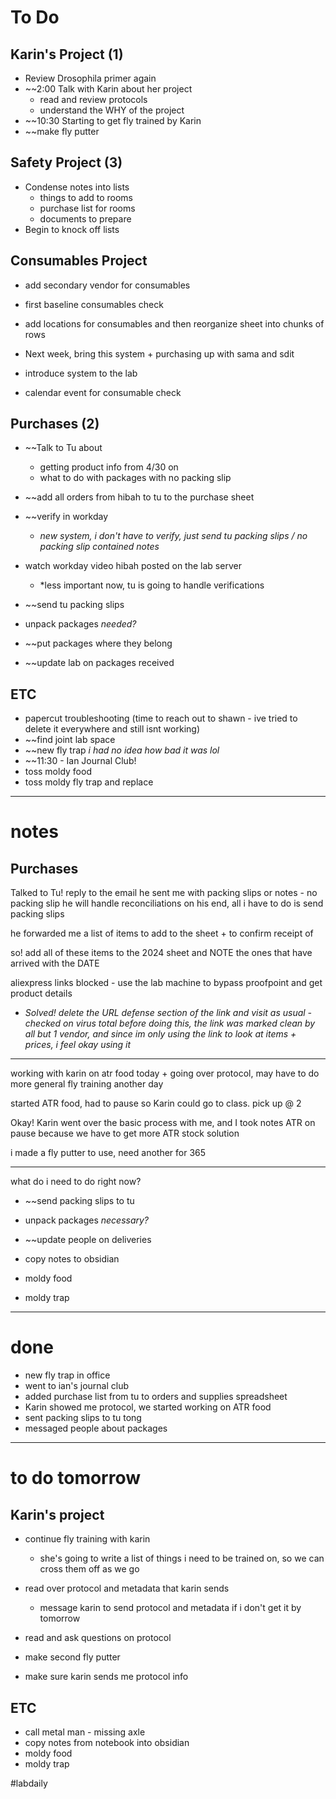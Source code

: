 # To Do

## Karin's Project (1)
- Review Drosophila primer again
- ~~2:00 Talk with Karin about her project
	- read and review protocols
	- understand the WHY of the project
- ~~10:30 Starting to get fly trained by Karin
- ~~make fly putter
## Safety Project (3)
- Condense notes into lists
	- things to add to rooms
	- purchase list for rooms
	- documents to prepare
- Begin to knock off lists
## Consumables Project
- add secondary vendor for consumables
- first baseline consumables check
- add locations for consumables and then reorganize sheet into chunks of rows

- Next week, bring this system + purchasing up with sama and sdit
- introduce system to the lab
- calendar event for consumable check
## Purchases (2)
- ~~Talk to Tu about 
	- getting product info from 4/30 on
	- what to do with packages with no packing slip
- ~~add all orders from hibah to tu to the purchase sheet
- ~~verify in workday 
	- *new system, i don't have to verify, just send tu packing slips / no packing slip contained notes*
- watch workday video hibah posted on the lab server
	- *less important now, tu is going to handle verifications

- ~~send tu packing slips
- unpack packages *needed?*
- ~~put packages where they belong
- ~~update lab on packages received
## ETC
- papercut troubleshooting (time to reach out to shawn - ive tried to delete it everywhere and still isnt working)
- ~~find joint lab space
- ~~new fly trap *i had no idea how bad it was lol*
- ~~11:30 - Ian Journal Club!
- toss moldy food
- toss moldy fly trap and replace

--- 
# notes

## Purchases
Talked to Tu!
reply to the email he sent me with packing slips or notes - no packing slip
he will handle reconciliations on his end, all i have to do is send packing slips

he forwarded me a list of items to add to the sheet + to confirm receipt of

so! add all of these items to the 2024 sheet and NOTE the ones that have arrived with the DATE

aliexpress links blocked - use the lab machine to bypass proofpoint and get product details
- *Solved! delete the URL defense section of the link and visit as usual - checked on virus total before doing this, the link was marked clean by all but 1 vendor, and since im only using the link to look at items + prices, i feel okay using it*
---
working with karin on atr food today + going over protocol, may have to do more general fly training another day

started ATR food, had to pause so Karin could go to class. pick up @ 2

Okay! Karin went over the basic process with me, and I took notes
ATR on pause because we have to get more ATR stock solution

i made a fly putter to use, need another for 365

---
what do i need to do right now?
- ~~send packing slips to tu
- unpack packages *necessary?*
- ~~update people on deliveries

- copy notes to obsidian

- moldy food
- moldy trap

---
# done
- new fly trap in office
- went to ian's journal club
- added purchase list from tu to orders and supplies spreadsheet
- Karin showed me protocol, we started working on ATR food
- sent packing slips to tu tong
- messaged people about packages

---
# to do tomorrow

## Karin's project
- continue fly training with karin
	- she's going to write a list of things i need to be trained on, so we can cross them off as we go
- read over protocol and metadata that karin sends
	- message karin to send protocol and metadata if i don't get it by tomorrow
- read and ask questions on protocol
- make second fly putter

- make sure karin sends me protocol info

## ETC
- call metal man - missing axle
- copy notes from notebook into obsidian 
- moldy food
- moldy trap

#labdaily 
